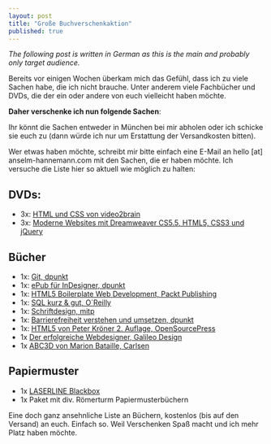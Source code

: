 ```yaml
---
layout: post
title: "Große Buchverschenkaktion"
published: true
---
```


_The following post is written in German as this is the main and probably only target audience._

Bereits vor einigen Wochen überkam mich das Gefühl, dass ich zu viele Sachen habe, die ich nicht brauche. Unter anderem viele Fachbücher und DVDs, die der ein oder andere von euch vielleicht haben möchte.

**Daher verschenke ich nun folgende Sachen**:

Ihr könnt die Sachen entweder in München bei mir abholen oder ich schicke sie euch zu (dann würde ich nur um Erstattung der Versandkosten bitten).

Wer etwas haben möchte, schreibt mir bitte einfach eine E-Mail an hello [at] anselm-hannemann.com mit den Sachen, die er haben möchte. Ich versuche die Liste hier so aktuell wie möglich zu halten:

## DVDs:

- 3x: [HTML und CSS von video2brain](https://www.video2brain.com/de/videotraining/html-und-css)
- 3x: [Moderne Websites mit Dreamweaver CS5.5, HTML5, CSS3 und jQuery](https://www.video2brain.com/de/videotraining/moderne-websites-mit-dreamweaver-cs5-5-html5-css3-und-jquery)

## Bücher

- 1x: [Git, dpunkt](http://www.dpunkt.de/buecher/3545/git.html)
- 1x: [ePub für InDesigner, dpunkt](http://www.dpunkt.de/buecher/3777/epub-f%26uuml%3Br-%28in%29designer.html)
- 1x: [HTML5 Boilerplate Web Development, Packt Publishing](http://www.packtpub.com/html5-boilerplate-web-development/book)
- 1x: [SQL kurz & gut, O`Reilly](http://www.oreilly.de/catalog/sqlpg2ger/)
- 1x: [Schriftdesign, mitp](http://www.amazon.de/schriftdesign-allan-haley-B%C3%BCcher/s?ie=UTF8&keywords=Schriftdesign%20Allan%20Haley&page=1&rh=n%3A186606%2Ck%3ASchriftdesign%20Allan%20Haley)
- 1x: [Barrierefreiheit verstehen und umsetzen, dpunkt](http://www.dpunkt.de/buecher/2537.html)
- 1x: [HTML5 von Peter Kröner 2. Auflage, OpenSourcePress](http://html5-buch.de/)
- 1x [Der erfolgreiche Webdesigner, Galileo Design](http://www.galileodesign.de/1727)
- 1x [ABC3D von Marion Bataille, Carlsen](http://www.youtube.com/watch?v=VKSfevX1vXg)

## Papiermuster

- 1x [LASERLINE Blackbox](http://www.laser-line.de/serviceandsupport/muster/blackbox.php)
- 1x Paket mit div. Römerturm Papiermusterbüchern

Eine doch ganz ansehnliche Liste an Büchern, kostenlos (bis auf den Versand) an euch. Einfach so. Weil Verschenken Spaß macht und ich mehr Platz haben möchte.

